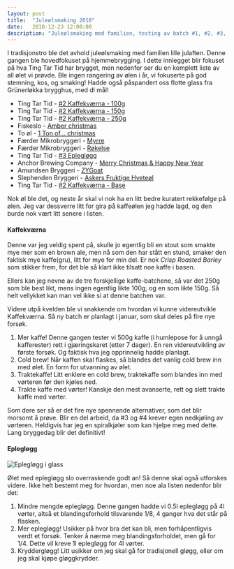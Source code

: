 ```yaml
---
layout: post
title:  "Juleølsmaking 2018"
date:   2018-12-23 12:00:00
description: "Juleølsmaking med familien, testing av batch #1, #2, #3, og mer"
---
```


I tradisjonstro ble det avhold juleølsmaking med familien lille julaften. Denne gangen ble hovedfokuset på hjemmebrygging. I dette innlegget blir fokuset på hva Ting Tar Tid har brygget, men nedenfor ser du en komplett liste av all ølet vi prøvde. Ble ingen rangering av ølen i år, vi fokuserte på god stemning, kos, og smaking! Hadde også påspandert oss flotte glass fra Grünerløkka brygghus, med dl mål!

* Ting Tar Tid - [#2 Kaffekværna - 100g](https://untappd.com/b/ting-tar-tid-2-kaffekvaerna-100g/3004910)
* Ting Tar Tid - [#2 Kaffekværna - 150g](https://untappd.com/b/ting-tar-tid-2-kaffekvaerna-150g/3004927)
* Ting Tar Tid - [#2 Kaffekværna - 250g](https://untappd.com/b/ting-tar-tid-2-kaffekvaerna-250g/3004936)
* Fiskeslo - [Amber christmas](https://untappd.com/b/fiskeslo-amber-christmas/3004998)
* To øl - [1 Ton of... christmas](https://untappd.com/b/to-ol-1-ton-of-christmas/2901930)
* Færder Mikrobryggeri - [Myrre](https://untappd.com/b/faerder-mikrobryggeri-myrra/1783078)
* Færder Mikrobryggeri - [Røkelse](https://untappd.com/b/faerder-mikrobryggeri-rokelse/1783083)
* Ting Tar Tid - [#3 Eplegløgg](https://untappd.com/b/ting-tar-tid-3-epleglogg/3005120)
* Anchor Brewing Company - [Merry Christmas & Happy New Year](https://untappd.com/b/anchor-brewing-company-merry-christmas-and-happy-new-year-our-special-ale-2018/2835306)
* Amundsen Bryggeri - [ZYGoat](https://untappd.com/b/amundsen-bryggeri-zygoat/2887079)
* Slephenden Bryggeri - [Askers Fruktige Hveteøl](https://untappd.com/b/slephenden-bryggeri-askers-fruktige-hveteol/3005315)
* Ting Tar Tid - [#2 Kaffekværna - Base](https://untappd.com/b/ting-tar-tid-2-kaffekvaerna-base/3005367)

Nok øl ble det, og neste år skal vi nok ha en litt bedre kuratert rekkefølge på ølen. Jeg var dessverre litt for gira på kaffeølen jeg hadde lagd, og den burde nok vært litt senere i listen.


#### Kaffekværna

Denne var jeg veldig spent på, skulle jo egentlig bli en stout som smakte mye mer som en brown ale, men nå som den har stått en stund, smaker den faktisk mye kaffe(gru), litt for mye for min del. Er nok *Crisp Roasted Barley* som stikker frem, for det ble så klart ikke tilsatt noe kaffe i basen.

Ellers kan jeg nevne av de tre forskjellige kaffe-batchene, så var det 250g som ble best likt, mens ingen egentlig likte 100g, og en som likte 150g. Så helt vellykket kan man vel ikke si at denne batchen var.

Videre utpå kvelden ble vi snakkende om hvordan vi kunne videreutvikle Kaffekværna. Så ny batch er planlagt i januar, som skal deles på fire nye forsøk.

1. Mer kaffe! Denne gangen tester vi 500g kaffe (i humlepose for å unngå kafferester) rett i gjæringskaret (etter 7 dager). En ren videreutvikling av første forsøk. Og faktisk hva jeg opprinnelig hadde planlagt.
2. Cold brew! Når kaffen skal flaskes, så blandes det vanlig cold brew inn med ølet. En form for utvanning av ølet.
3. Traktekaffe! Litt enklere en cold brew, traktekaffe som blandes inn med vørteren før den kjøles ned.
4. Trakte kaffe med vørter! Kanskje den mest avanserte, rett og slett trakte kaffe med vørter.

Som dere ser så er det fire nye spennende alternativer, som det blir morsomt å prøve. Blir en del arbeid, da #3 og #4 krever egen nedkjøling av vørteren. Heldigvis har jeg en spiralkjøler som kan hjelpe meg med dette. Lang bryggedag blir det definitivt!


#### Eplegløgg

![Eplegløgg i glass](/assets/blogg/eplegløgg.png)

Ølet med eplegløgg slo overraskende godt an! Så denne skal også utforskes videre. Ikke helt bestemt meg for hvordan, men noe ala listen nedenfor blir det:

1. Mindre mengde eplegløgg. Denne gangen hadde vi 0.5l eplegløgg på 4l vørter, altså et blandingsforhold tilsvarende 1/8, 4 ganger hva det står på flasken.
2. Mer eplegløgg! Usikker på hvor bra det kan bli, men forhåpentligvis verdt et forsøk. Tenker å nærme meg blandingsforholdet, men gå for 1/4. Dette vil kreve 1l eplegløgg for 4l vørter.
3. Kryddergløgg! Litt usikker om jeg skal gå for tradisjonell gløgg, eller om jeg skal kjøpe gløggkrydder.
